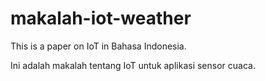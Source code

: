 # makalah-iot-weather
This is a paper on IoT in Bahasa Indonesia.

Ini adalah makalah tentang IoT untuk aplikasi sensor cuaca.
